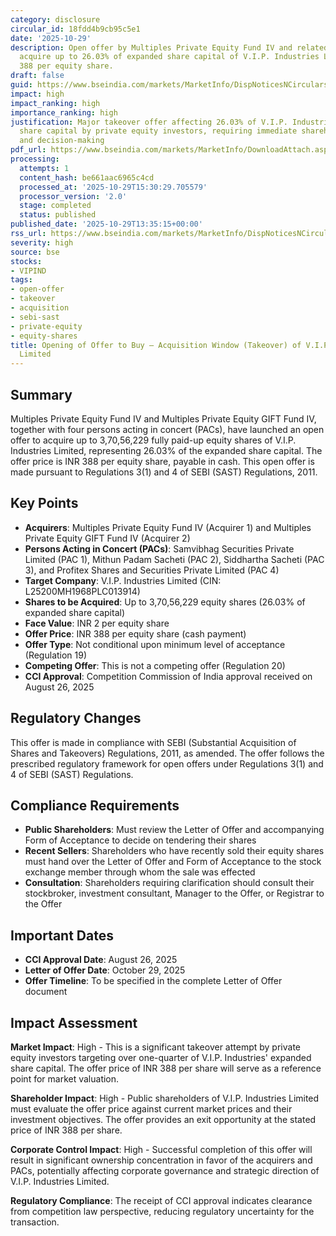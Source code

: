 ```yaml
---
category: disclosure
circular_id: 18fdd4b9cb95c5e1
date: '2025-10-29'
description: Open offer by Multiples Private Equity Fund IV and related entities to
  acquire up to 26.03% of expanded share capital of V.I.P. Industries Limited at INR
  388 per equity share.
draft: false
guid: https://www.bseindia.com/markets/MarketInfo/DispNoticesNCirculars.aspx?Noticeid={F778CD33-3378-4A0E-BAAE-673694065970}&noticeno=20251029-47&dt=10/29/2025&icount=47&totcount=56&flag=0
impact: high
impact_ranking: high
importance_ranking: high
justification: Major takeover offer affecting 26.03% of V.I.P. Industries' expanded
  share capital by private equity investors, requiring immediate shareholder attention
  and decision-making
pdf_url: https://www.bseindia.com/markets/MarketInfo/DownloadAttach.aspx?id=20251029-47&attachedId=1f93587b-16a2-4130-8309-79a273f07917
processing:
  attempts: 1
  content_hash: be661aac6965c4cd
  processed_at: '2025-10-29T15:30:29.705579'
  processor_version: '2.0'
  stage: completed
  status: published
published_date: '2025-10-29T13:35:15+00:00'
rss_url: https://www.bseindia.com/markets/MarketInfo/DispNoticesNCirculars.aspx?Noticeid={F778CD33-3378-4A0E-BAAE-673694065970}&noticeno=20251029-47&dt=10/29/2025&icount=47&totcount=56&flag=0
severity: high
source: bse
stocks:
- VIPIND
tags:
- open-offer
- takeover
- acquisition
- sebi-sast
- private-equity
- equity-shares
title: Opening of Offer to Buy – Acquisition Window (Takeover) of V.I.P. Industries
  Limited
---
```


## Summary

Multiples Private Equity Fund IV and Multiples Private Equity GIFT Fund IV, together with four persons acting in concert (PACs), have launched an open offer to acquire up to 3,70,56,229 fully paid-up equity shares of V.I.P. Industries Limited, representing 26.03% of the expanded share capital. The offer price is INR 388 per equity share, payable in cash. This open offer is made pursuant to Regulations 3(1) and 4 of SEBI (SAST) Regulations, 2011.

## Key Points

- **Acquirers**: Multiples Private Equity Fund IV (Acquirer 1) and Multiples Private Equity GIFT Fund IV (Acquirer 2)
- **Persons Acting in Concert (PACs)**: Samvibhag Securities Private Limited (PAC 1), Mithun Padam Sacheti (PAC 2), Siddhartha Sacheti (PAC 3), and Profitex Shares and Securities Private Limited (PAC 4)
- **Target Company**: V.I.P. Industries Limited (CIN: L25200MH1968PLC013914)
- **Shares to be Acquired**: Up to 3,70,56,229 equity shares (26.03% of expanded share capital)
- **Face Value**: INR 2 per equity share
- **Offer Price**: INR 388 per equity share (cash payment)
- **Offer Type**: Not conditional upon minimum level of acceptance (Regulation 19)
- **Competing Offer**: This is not a competing offer (Regulation 20)
- **CCI Approval**: Competition Commission of India approval received on August 26, 2025

## Regulatory Changes

This offer is made in compliance with SEBI (Substantial Acquisition of Shares and Takeovers) Regulations, 2011, as amended. The offer follows the prescribed regulatory framework for open offers under Regulations 3(1) and 4 of SEBI (SAST) Regulations.

## Compliance Requirements

- **Public Shareholders**: Must review the Letter of Offer and accompanying Form of Acceptance to decide on tendering their shares
- **Recent Sellers**: Shareholders who have recently sold their equity shares must hand over the Letter of Offer and Form of Acceptance to the stock exchange member through whom the sale was effected
- **Consultation**: Shareholders requiring clarification should consult their stockbroker, investment consultant, Manager to the Offer, or Registrar to the Offer

## Important Dates

- **CCI Approval Date**: August 26, 2025
- **Letter of Offer Date**: October 29, 2025
- **Offer Timeline**: To be specified in the complete Letter of Offer document

## Impact Assessment

**Market Impact**: High - This is a significant takeover attempt by private equity investors targeting over one-quarter of V.I.P. Industries' expanded share capital. The offer price of INR 388 per share will serve as a reference point for market valuation.

**Shareholder Impact**: High - Public shareholders of V.I.P. Industries Limited must evaluate the offer price against current market prices and their investment objectives. The offer provides an exit opportunity at the stated price of INR 388 per share.

**Corporate Control Impact**: High - Successful completion of this offer will result in significant ownership concentration in favor of the acquirers and PACs, potentially affecting corporate governance and strategic direction of V.I.P. Industries Limited.

**Regulatory Compliance**: The receipt of CCI approval indicates clearance from competition law perspective, reducing regulatory uncertainty for the transaction.
